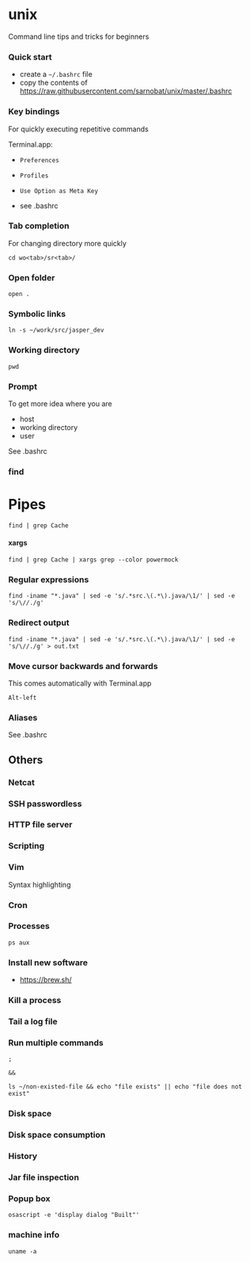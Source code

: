 # unix
Command line tips and tricks for beginners

### Quick start

* create a `~/.bashrc` file 
* copy the contents of https://raw.githubusercontent.com/sarnobat/unix/master/.bashrc


### Key bindings

For quickly executing repetitive commands

Terminal.app:
* `Preferences`
* `Profiles`
* `Use Option as Meta Key`

* see .bashrc

### Tab completion

For changing directory more quickly

```
cd wo<tab>/sr<tab>/
```

### Open folder

```
open .
```


### Symbolic links

```
ln -s ~/work/src/jasper_dev
```

### Working directory

```
pwd
```

### Prompt

To get more idea where you are
* host
* working directory
* user

See .bashrc

### find

# Pipes
```
find | grep Cache
```

#### xargs

```
find | grep Cache | xargs grep --color powermock
```
### Regular expressions

```
find -iname "*.java" | sed -e 's/.*src.\(.*\).java/\1/' | sed -e 's/\//./g'
```

### Redirect output

```
find -iname "*.java" | sed -e 's/.*src.\(.*\).java/\1/' | sed -e 's/\//./g' > out.txt
```

### Move cursor backwards and forwards

This comes automatically with Terminal.app

```
Alt-left
```

### Aliases

See .bashrc

## Others

### Netcat

### SSH passwordless

### HTTP file server

### Scripting

### Vim

Syntax highlighting

### Cron

### Processes

```
ps aux
```

### Install new software

* https://brew.sh/

### Kill a process

### Tail a log file

### Run multiple commands

```
;
```
```
&&
```
```
ls ~/non-existed-file && echo "file exists" || echo "file does not exist"
```

### Disk space

### Disk space consumption

### History

### Jar file inspection

### Popup box

```
osascript -e 'display dialog "Built"'
```

### machine info

```
uname -a
```
